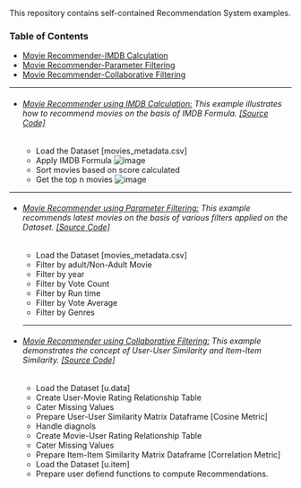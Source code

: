 This repository contains self-contained Recommendation System examples.

### Table of Contents
  - <a href='#movie-recommender-using-imdb-calculation'>Movie Recommender-IMDB Calculation</a> 
  - <a href='#movie-recommender-using-parameter-filtering'>Movie Recommender-Parameter Filtering</a> 
  - <a href='#movie-recommender-using-collaborative-filtering'>Movie Recommender-Collaborative Filtering</a> 
  
<hr>
 
- ###### [Movie Recommender using IMDB Calculation:](https://github.com/rahulvaish/RecommendationSystems-Python/tree/RecommendationSystems/MovieRecommender-IMDB) This example illustrates how to recommend movies on the basis of IMDB Formula. [[Source Code]](https://github.com/rahulvaish/RecommendationSystems-Python/tree/RecommendationSystems/MovieRecommender-IMDB)
  * Load the Dataset [movies_metadata.csv]
  * Apply IMDB Formula
  ![image](https://user-images.githubusercontent.com/689226/50198368-53956c00-0371-11e9-9fc4-e5c082c351af.png)
  * Sort movies based on score calculated 
  * Get the top n movies
  ![image](https://user-images.githubusercontent.com/689226/50198225-a6baef00-0370-11e9-8a19-5e33f59090f8.png)

    
 <hr>
 
- ###### [Movie Recommender using Parameter Filtering:](https://github.com/rahulvaish/RecommendationSystems-Python/tree/RecommendationSystems/MovieRecommender-ParameterFiltering) This example recommends latest movies on the basis of various filters applied on the Dataset. [[Source Code]](https://github.com/rahulvaish/RecommendationSystems-Python/tree/RecommendationSystems/MovieRecommender-ParameterFiltering)
  * Load the Dataset [movies_metadata.csv]
  * Filter by adult/Non-Adult Movie
  * Filter by year
  * Filter by Vote Count
  * Filter by Run time
  * Filter by Vote Average
  * Filter by Genres
 
 
  <hr>
  
- ###### [Movie Recommender using Collaborative Filtering:](https://github.com/rahulvaish/RecommendationSystems-Python/tree/RecommendationSystems/MovieRecommender-CollaborativeFiltering) This example demonstrates the concept of User-User Similarity and Item-Item Similarity. [[Source Code]](https://github.com/rahulvaish/RecommendationSystems-Python/tree/RecommendationSystems/MovieRecommender-CollaborativeFiltering)
  * Load the Dataset [u.data]
  * Create User-Movie Rating Relationship Table
  * Cater Missing Values
  * Prepare User-User Similarity Matrix Dataframe [Cosine Metric]
  * Handle diagnols
  * Create Movie-User Rating Relationship Table
  * Cater Missing Values
  * Prepare Item-Item Similarity Matrix Dataframe [Correlation Metric] 
  * Load the Dataset [u.item]
  * Prepare user defiend functions to compute Recommendations.
 

  

  


